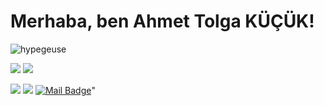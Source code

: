 # Merhaba, ben Ahmet Tolga KÜÇÜK! 
<p align="left"> <img src="https://komarev.com/ghpvc/?username=hypegeuse" alt="hypegeuse" /> </p>

[![](https://img.shields.io/twitter/follow/MR-Wrestler?style=social)](https://www.twitter.com/toIgakucuk)
[![](https://img.shields.io/github/followers/MR-Wrestler?style=social)](https://www.github.com/hypegeuse)


[![](https://img.shields.io/badge/twitter-%231DA1F2.svg?&style=for-the-badge&logo=twitter&logoColor=white)](https://www.twitter.com/toIgakucuk)
[![](https://img.shields.io/badge/instagram-%23E4405F.svg?&style=for-the-badge&logo=instagram&logoColor=white)](https://instagram.com/tolgaakck)
[![Mail Badge](https://img.shields.io/badge/ahmettolgakucuk@gmail.com-c14438?style=for-the-badge&logo=Gmail&logoColor=white&link=mailto:ahmettolgakucuk@gmail.com)](mailto:ahmettolgakucuk@gmail.com)"
